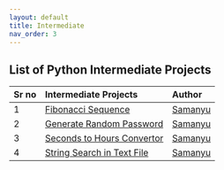 ```yaml
---
layout: default
title: Intermediate
nav_order: 3
---
```


## List of Python Intermediate Projects

| Sr no        | Intermediate Projects | Author | 
|:-------------|:------------------|:------|
|1| [Fibonacci Sequence](https://github.com/pythonhub-org/python-projects/tree/main/projects/intermediate/fibonacci_sequence) | [Samanyu](https://github.com/samanyuw)|
|2| [Generate Random Password](https://github.com/pythonhub-org/python-projects/tree/main/projects/intermediate/generate_random_password) | [Samanyu](https://github.com/samanyuw)|
|3| [Seconds to Hours Convertor](https://github.com/pythonhub-org/python-projects/tree/main/projects/intermediate/seconds_to_hours_convertor) | [Samanyu](https://github.com/samanyuw)|
|4| [String Search in Text File](https://github.com/pythonhub-org/python-projects/tree/main/projects/intermediate/string_search_in_text_files) | [Samanyu](https://github.com/samanyuw)|
